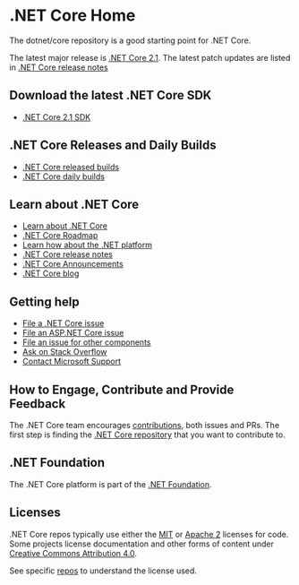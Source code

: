 ﻿# .NET Core Home

The dotnet/core repository is a good starting point for .NET Core.

The latest major release is [.NET Core 2.1](release-notes/2.1/2.1.3/2.1.3.md). The latest patch updates are listed in [.NET Core release notes](release-notes/README.md)

## Download the latest .NET Core SDK

* [.NET Core 2.1 SDK](release-notes/2.1/2.1.3/2.1.3.md)

## .NET Core Releases and Daily Builds

* [.NET Core released builds](release-notes/README.md)
* [.NET Core daily builds](daily-builds.md)

## Learn about .NET Core

* [Learn about .NET Core](https://docs.microsoft.com/dotnet/core)
* [.NET Core Roadmap](https://github.com/dotnet/core/blob/master/roadmap.md)
* [Learn how about the .NET platform](https://docs.microsoft.com/dotnet/standard/)
* [.NET Core release notes](https://github.com/dotnet/core/blob/master/release-notes/README.md)
* [.NET Core Announcements](https://github.com/dotnet/announcements)
* [.NET Core blog](https://blogs.msdn.microsoft.com/dotnet/tag/net-core/)

## Getting help

* [File a .NET Core issue](https://github.com/dotnet/core/issues)
* [File an ASP.NET Core issue](https://github.com/aspnet/home/issues)
* [File an issue for other components](Documentation/core-repos.md)
* [Ask on Stack Overflow](https://stackoverflow.com/questions/tagged/.net-core)
* [Contact Microsoft Support](https://support.microsoft.com/contactus/)

## How to Engage, Contribute and Provide Feedback

The .NET Core team encourages [contributions](https://github.com/dotnet/coreclr/blob/master/Documentation/project-docs/contributing.md), both issues and PRs. The first step is finding the [.NET Core repository](Documentation/core-repos.md) that you want to contribute to.

## .NET Foundation

The .NET Core platform is part of the [.NET Foundation](http://www.dotnetfoundation.org).

## Licenses

.NET Core repos typically use either the [MIT](LICENSE.TXT) or
[Apache 2](http://www.apache.org/licenses/LICENSE-2.0) licenses for code.
Some projects license documentation and other forms of content under
[Creative Commons Attribution 4.0](http://creativecommons.org/licenses/by/4.0/).

See specific [repos](Documentation/core-repos.md) to understand the license used.
